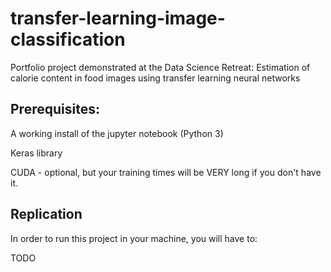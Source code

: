 # transfer-learning-image-classification
Portfolio project demonstrated at the Data Science Retreat: Estimation of calorie content in food images using transfer learning neural networks

## Prerequisites:

A working install of the jupyter notebook (Python 3)

Keras library

CUDA - optional, but your training times will be VERY long if you don't have it.

## Replication

In order to run this project in your machine, you will have to:

TODO
